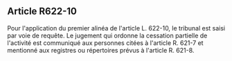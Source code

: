 Article R622-10
----
Pour l'application du premier alinéa de l'article L. 622-10, le tribunal est
saisi par voie de requête. Le jugement qui ordonne la cessation partielle de
l'activité est communiqué aux personnes citées à l'article R. 621-7 et mentionné
aux registres ou répertoires prévus à l'article R. 621-8.
